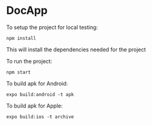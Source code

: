 # DocApp

To setup the project for local testing:

    npm install

This will install the dependencies needed for the project

To run the project:

    npm start

To build apk for Android:

    expo build:android -t apk

To build apk for Apple:

    expo build:ios -t archive